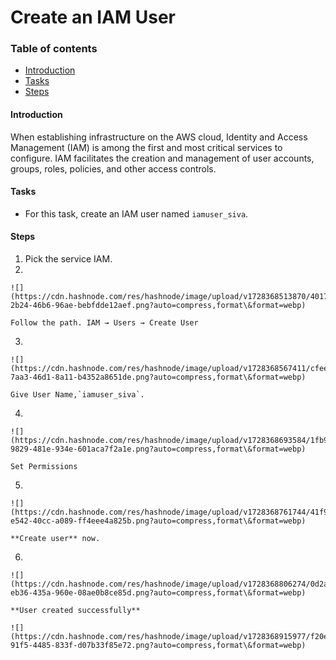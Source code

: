 # Create an IAM User

### Table of contents

* [Introduction](broken-reference)
* [Tasks](broken-reference)
* [Steps](broken-reference)

#### Introduction <a href="#heading-introduction" id="heading-introduction"></a>

When establishing infrastructure on the AWS cloud, Identity and Access Management (IAM) is among the first and most critical services to configure. IAM facilitates the creation and management of user accounts, groups, roles, policies, and other access controls.

#### Tasks <a href="#heading-tasks" id="heading-tasks"></a>

* For this task, create an IAM user named `iamuser_siva`.

#### Steps <a href="#heading-steps" id="heading-steps"></a>

1. Pick the service IAM.
2.

    ![](https://cdn.hashnode.com/res/hashnode/image/upload/v1728368513870/40172a1a-2b24-46b6-96ae-bebfdde12aef.png?auto=compress,format\&format=webp)

    Follow the path. IAM → Users → Create User
3.

    ![](https://cdn.hashnode.com/res/hashnode/image/upload/v1728368567411/cfeefcfd-7aa3-46d1-8a11-b4352a8651de.png?auto=compress,format\&format=webp)

    Give User Name,`iamuser_siva`.
4.

    ![](https://cdn.hashnode.com/res/hashnode/image/upload/v1728368693584/1fb9e409-9829-481e-934e-601aca7f2a1e.png?auto=compress,format\&format=webp)

    Set Permissions
5.

    ![](https://cdn.hashnode.com/res/hashnode/image/upload/v1728368761744/41f9dd5e-e542-40cc-a089-ff4eee4a825b.png?auto=compress,format\&format=webp)

    **Create user** now.
6.

    ![](https://cdn.hashnode.com/res/hashnode/image/upload/v1728368806274/0d2a4a7f-eb36-435a-960e-08ae0b8ce85d.png?auto=compress,format\&format=webp)

    **User created successfully**

    ![](https://cdn.hashnode.com/res/hashnode/image/upload/v1728368915977/f20e75b3-91f5-4485-833f-d07b33f85e72.png?auto=compress,format\&format=webp)
